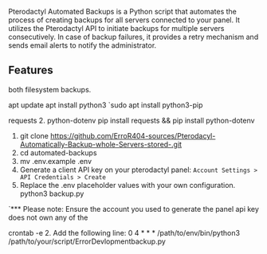 
Pterodactyl Automated Backups is a Python script that automates the process of creating backups for all servers connected to your panel. It utilizes the Pterodactyl API to initiate backups for multiple servers consecutively. In case of backup failures, it provides a retry mechanism and sends email alerts to notify the administrator.

## Features
 both  filesystem backups.

 apt update 
 apt install python3
`sudo apt install python3-pip

requests
2. python-dotenv
pip install requests && pip install python-dotenv
1. git clone https://github.com/ErroR404-sources/Pterodacyl-Automatically-Backup-whole-Servers-stored-.git
2. cd automated-backups
4. mv .env.example .env
5. Generate a client API key on your pterodactyl panel: `Account Settings > API Credentials > Create`
6. Replace the .env placeholder values with your own configuration.
python3 backup.py

`*** Please note: Ensure the account you used to generate the panel api key does not own any of the 

crontab -e
2. Add the following line: 0 4 * * * /path/to/env/bin/python3 /path/to/your/script/ErrorDevlopmentbackup.py

